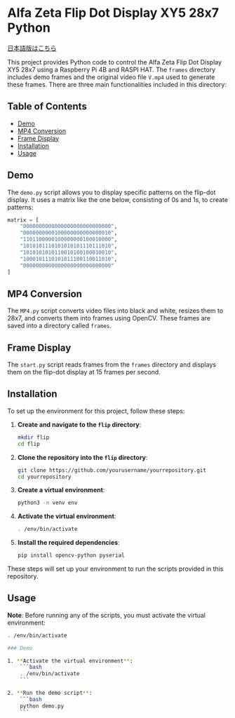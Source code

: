 # Alfa Zeta Flip Dot Display XY5 28x7 Python

[日本語版はこちら](README_JP.md)

This project provides Python code to control the Alfa Zeta Flip Dot Display XY5 28x7 using a Raspberry Pi 4B and RASPI HAT. The `frames` directory includes demo frames and the original video file `V.mp4` used to generate these frames. There are three main functionalities included in this directory:

## Table of Contents

- [Demo](#demo)
- [MP4 Conversion](#mp4-conversion)
- [Frame Display](#frame-display)
- [Installation](#installation)
- [Usage](#usage)


## Demo

The `demo.py` script allows you to display specific patterns on the flip-dot display. It uses a matrix like the one below, consisting of 0s and 1s, to create patterns:

```python
matrix = [
    "0000000000000000000000000000",
    "0000000000100000000000000010",
    "1101100000100000000100010000",
    "1010101110101010101110111010",
    "1010101010110010100100010010",
    "1000101110101011100110011010",
    "0000000000000000000000000000"
]
```

## MP4 Conversion

The `MP4.py` script converts video files into black and white, resizes them to 28x7, and converts them into frames using OpenCV. These frames are saved into a directory called `frames`.

## Frame Display

The `start.py` script reads frames from the `frames` directory and displays them on the flip-dot display at 15 frames per second.

## Installation

To set up the environment for this project, follow these steps:

1. **Create and navigate to the `flip` directory**:
    ```bash
    mkdir flip
    cd flip
    ```

2. **Clone the repository into the `flip` directory**:
    ```bash
    git clone https://github.com/yourusername/yourrepository.git
    cd yourrepository
    ```

3. **Create a virtual environment**:
    ```bash
    python3 -m venv env
    ```

4. **Activate the virtual environment**:
    ```bash
    . /env/bin/activate
    ```

5. **Install the required dependencies**:
    ```bash
    pip install opencv-python pyserial
    ```

These steps will set up your environment to run the scripts provided in this repository.

## Usage

**Note**: Before running any of the scripts, you must activate the virtual environment:
```bash
. /env/bin/activate

### Demo

1. **Activate the virtual environment**:
    ```bash
    . /env/bin/activate
    ```

2. **Run the demo script**:
    ```bash
    python demo.py
    ```